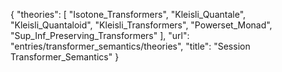 {
    "theories": [
        "Isotone_Transformers",
        "Kleisli_Quantale",
        "Kleisli_Quantaloid",
        "Kleisli_Transformers",
        "Powerset_Monad",
        "Sup_Inf_Preserving_Transformers"
    ],
    "url": "entries/transformer_semantics/theories",
    "title": "Session Transformer_Semantics"
}
